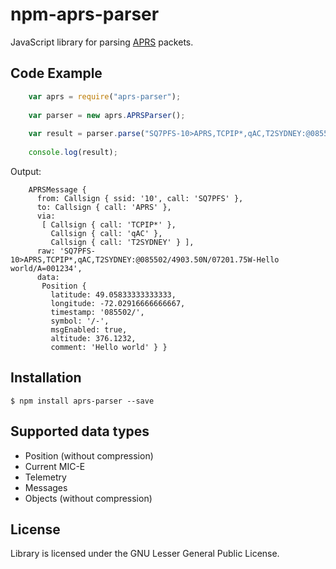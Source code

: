 # npm-aprs-parser

JavaScript library for parsing [APRS](http://www.aprs.org/) packets. 

## Code Example

```javascript
    var aprs = require("aprs-parser");
    
    var parser = new aprs.APRSParser();
    
    var result = parser.parse("SQ7PFS-10>APRS,TCPIP*,qAC,T2SYDNEY:@085502/4903.50N/07201.75W-Hello world/A=001234");
    
    console.log(result);
```

Output:

```
    APRSMessage {
      from: Callsign { ssid: '10', call: 'SQ7PFS' },
      to: Callsign { call: 'APRS' },
      via: 
       [ Callsign { call: 'TCPIP*' },
         Callsign { call: 'qAC' },
         Callsign { call: 'T2SYDNEY' } ],
      raw: 'SQ7PFS-10>APRS,TCPIP*,qAC,T2SYDNEY:@085502/4903.50N/07201.75W-Hello world/A=001234',
      data: 
       Position {
         latitude: 49.05833333333333,
         longitude: -72.02916666666667,
         timestamp: '085502/',
         symbol: '/-',
         msgEnabled: true,
         altitude: 376.1232,
         comment: 'Hello world' } }

```

## Installation

```
$ npm install aprs-parser --save
```

## Supported data types

* Position (without compression)
* Current MIC-E
* Telemetry
* Messages
* Objects (without compression)

## License

Library is licensed under the GNU Lesser General Public License. 